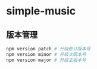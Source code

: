 # simple-music

## 版本管理

```sh
npm version patch # 升级修订版本号
npm version minor # 升级次版本号
npm version major # 升级主版本号
```